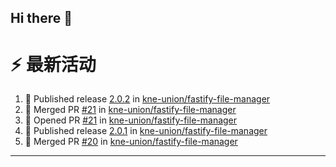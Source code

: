 ## Hi there 👋

<!--

**Here are some ideas to get you started:**

🙋‍♀️ A short introduction - what is your organization all about?
🌈 Contribution guidelines - how can the community get involved?
👩‍💻 Useful resources - where can the community find your docs? Is there anything else the community should know?
🍿 Fun facts - what does your team eat for breakfast?
🧙 Remember, you can do mighty things with the power of [Markdown](https://docs.github.com/github/writing-on-github/getting-started-with-writing-and-formatting-on-github/basic-writing-and-formatting-syntax)
-->


# ⚡ 最新活动

<!--START_SECTION:activity-->
1. 🚀 Published release [2.0.2](https://github.com/kne-union/fastify-file-manager/releases/tag/2.0.2) in [kne-union/fastify-file-manager](https://github.com/kne-union/fastify-file-manager)
2. 🎉 Merged PR [#21](https://github.com/kne-union/fastify-file-manager/pull/21) in [kne-union/fastify-file-manager](https://github.com/kne-union/fastify-file-manager)
3. 💪 Opened PR [#21](https://github.com/kne-union/fastify-file-manager/pull/21) in [kne-union/fastify-file-manager](https://github.com/kne-union/fastify-file-manager)
4. 🚀 Published release [2.0.1](https://github.com/kne-union/fastify-file-manager/releases/tag/2.0.1) in [kne-union/fastify-file-manager](https://github.com/kne-union/fastify-file-manager)
5. 🎉 Merged PR [#20](https://github.com/kne-union/fastify-file-manager/pull/20) in [kne-union/fastify-file-manager](https://github.com/kne-union/fastify-file-manager)
<!--END_SECTION:activity-->

---
